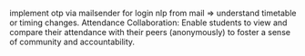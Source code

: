 implement otp via mailsender for login
nlp from mail => understand timetable or timing changes.
Attendance Collaboration: Enable students to view and compare their attendance with their peers (anonymously) to foster a sense of community and accountability.
